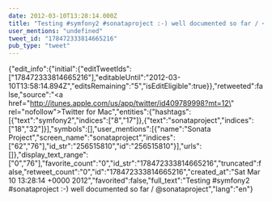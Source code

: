 ```yaml
---
date: 2012-03-10T13:28:14.000Z
title: "Testing #symfony2 #sonataproject :-) well documented so far / <a href='http://twitter.com/sonataproject'>@sonataproject</a>″"
user_mentions: "undefined"
tweet_id: "178472333814665216"
pub_type: "tweet"
---
```

{"edit_info":{"initial":{"editTweetIds":["178472333814665216"],"editableUntil":"2012-03-10T13:58:14.894Z","editsRemaining":"5","isEditEligible":true}},"retweeted":false,"source":"<a href=\"http://itunes.apple.com/us/app/twitter/id409789998?mt=12\" rel=\"nofollow\">Twitter for Mac</a>","entities":{"hashtags":[{"text":"symfony2","indices":["8","17"]},{"text":"sonataproject","indices":["18","32"]}],"symbols":[],"user_mentions":[{"name":"Sonata Project","screen_name":"sonataproject","indices":["62","76"],"id_str":"256515810","id":"256515810"}],"urls":[]},"display_text_range":["0","76"],"favorite_count":"0","id_str":"178472333814665216","truncated":false,"retweet_count":"0","id":"178472333814665216","created_at":"Sat Mar 10 13:28:14 +0000 2012","favorited":false,"full_text":"Testing #symfony2 #sonataproject :-) well documented so far / @sonataproject","lang":"en"}
